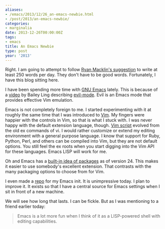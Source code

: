 ```yaml
---
aliases:
- /emacs/2013/12/26_an-emacs-newbie.html
- /post/2013/an-emacs-newbie/
categories:
- marginalia
date: 2013-12-26T00:00:00Z
tags:
- emacs
title: An Emacs Newbie
type: post
year: '2013'
---
```

Right. I am going to attempt to follow [Ryan Macklin's suggestion](http://ryanmacklin.com/2013/12/getting-back-on-the-creative-horse/) to write at least 250 words per day. They don't have to be good words. Fortunately, I have this blog sitting here.
<!--more-->

I have been spending more time with [GNU Emacs](http://www.gnu.org/software/emacs/) lately. This is because of a [video](http://bling.github.io/blog/2013/10/16/emacs-as-my-leader-evil-mode/) by Bailey Ling describing [evil-mode](http://www.emacswiki.org/emacs/Evil). Evil is an Emacs mode that provides effective Vim emulation. 

Emacs is not completely foreign to me. I started experimenting with it at roughly the same time that I was introduced to [Vim](http://www.vim.org/). My fingers were happier with the controls in Vim, so that is what I stuck with. I was never happy with the default extension language, though. [Vim script](http://vimdoc.sourceforge.net/htmldoc/usr_41.html) evolved from the old ex commands of vi. I would rather customize or extend my editing environment with a general purpose language. I know that support for Ruby, Python, Perl, and others can be compiled into Vim, but they are not default options. You still feel the ex roots when you start digging into the Vim API for these languages. Emacs LISP will work for me.

Oh and Emacs has a [built-in idea of packages](http://www.emacswiki.org/emacs/ELPA) as of version 24. This makes it easier to use somebody's excellent extension. That contrasts with the many packaging options to choose from for Vim.

I even made a [repo](https://bitbucket.org/brianwisti/emacs-init) for my Emacs init. It is unimpressive today. I plan to improve it. It exists so that I have a central source for Emacs settings when I sit in front of a new machine.

We will see how long that lasts. I can be fickle. But as I was mentioning to a friend earlier today:



<blockquote>Emacs is a lot more fun when I think of it as a LISP-powered shell with editing capabilities.</blockquote>
